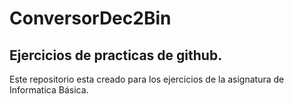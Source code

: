 # ConversorDec2Bin
## Ejercicios de practicas de github. 
Este repositorio esta creado para los ejercicios de la asignatura de Informatica Básica. 
